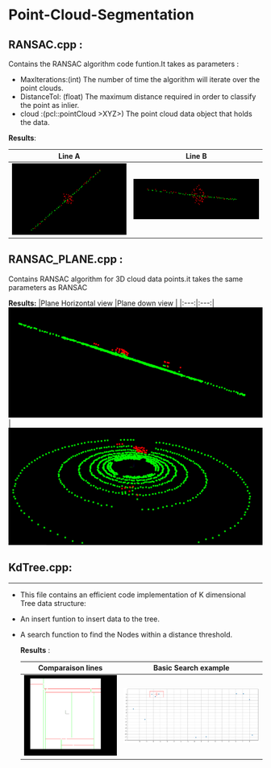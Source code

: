 # Point-Cloud-Segmentation

## RANSAC.cpp :
   Contains the RANSAC algorithm code funtion.It takes as parameters :
  - MaxIterations:(int)  The number of time the algorithm will iterate over the point clouds.
  - DistanceTol: (float) The maximum distance required in order to classify the point as inlier.
  - cloud :(pcl::pointCloud >XYZ>) The point cloud data object that holds the data.
  
  **Results**:
  
  |Line A|Line B|
  |:---:|:---:|
  |![](Images/RANSAC.PNG)|![](Images/RANSAC2.PNG)|
  
## RANSAC_PLANE.cpp :

  Contains RANSAC algorithm for 3D cloud data points.it takes the same parameters as RANSAC 
  
  **Results:**
   |Plane Horizontal view |Plane down view |
   |:---:|:---:|
   ![](Images/RANSAC3D.PNG)|![](Images/RANSAC3D2.PNG)
   
   
   
  ## KdTree.cpp:
  ----------------------------------------------
  
  - This file contains an efficient code implementation of K dimensional Tree data structure:
  - An insert funtion to insert data to the tree.
  - A search function to find the Nodes within a distance threshold.
  
    **Results** :
    
    |Comparaison lines|Basic Search example|
    |:---:|:---:|
    |![](Images/kdt.PNG)|![](Images/kdtsearch.png)|
    
